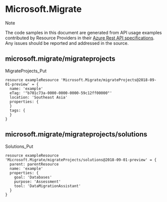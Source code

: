 # Microsoft.Migrate
  
> [!NOTE]
> The code samples in this document are generated from API usage examples contributed by Resource Providers in their [Azure Rest API specifications](https://github.com/Azure/azure-rest-api-specs). Any issues should be reported and addressed in the source.


## microsoft.migrate/migrateprojects

MigrateProjects_Put
```bicep
resource exampleResource 'Microsoft.Migrate/migrateProjects@2018-09-01-preview' = {
  name: 'example'
  eTag: '"b701c73a-0000-0000-0000-59c12ff00000"'
  location: 'Southeast Asia'
  properties: {
  }
  tags: {
  }
}
```

## microsoft.migrate/migrateprojects/solutions

Solutions_Put
```bicep
resource exampleResource 'Microsoft.Migrate/migrateProjects/solutions@2018-09-01-preview' = {
  parent: parentResource 
  name: 'example'
  properties: {
    goal: 'Databases'
    purpose: 'Assessment'
    tool: 'DataMigrationAssistant'
  }
}
```
